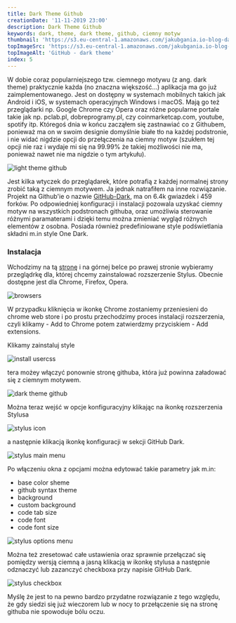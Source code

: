 ```yaml
---
title: Dark Theme Github
creationDate: '11-11-2019 23:00'
description: Dark Theme Github
keywords: dark, theme, dark theme, github, ciemny motyw
thumbnail: 'https://s3.eu-central-1.amazonaws.com/jakubgania.io-blog-data/11-11-2019-dark-theme-github/thumbnail.png'
topImageSrc: 'https://s3.eu-central-1.amazonaws.com/jakubgania.io-blog-data/11-11-2019-dark-theme-github/top-image.png'
topImageAlt: 'GitHub - dark theme'
index: 5
---
```


W dobie coraz popularniejszego tzw. ciemnego motywu (z ang. dark theme) praktycznie 
każda (no znaczna większość...) aplikacja ma go już zaimplementowanego.
Jest on dostępny w systemach mobilnych takich jak Android i iOS, w systemach
operacyjnych Windows i macOS. Mają go też przeglądarki np. Google Chrome czy Opera
oraz różne popularne portale takie jak np. pclab.pl, dobreprogramy.pl, czy
coinmarketcap.com, youtube, spotify itp. Któregoś dnia w końcu zacząłem się
zastnawiać co z Githubem, ponieważ ma on w swoim designie domyślnie białe tło na
każdej podstronie, i nie widać nigdzie opcji do przełączenia na ciemny motyw
(szukłem tej opcji nie raz i wydaje mi się na 99.99% że takiej możliwości nie ma,
ponieważ nawet nie ma nigdzie o tym artykułu).

![light theme github](https://s3.eu-central-1.amazonaws.com/jakubgania.io-blog-data/11-11-2019-dark-theme-github/light-theme-github.PNG)

Jest kilka wtyczek do przeglądarek,
które potrafią z każdej normalnej strony zrobić taką z ciemnym motywem.
Ja jednak natrafiłem na inne rozwiązanie. Projekt na Github'ie o nazwie
[GitHub-Dark](https://github.com/StylishThemes/GitHub-Dark), ma on 6.4k gwiazdek
i 459 forków. Po odpowiedniej konfiguracji i instalacji pozowala uzyskać ciemny
motyw na wszystkich podstronach githuba, oraz umożliwia sterowanie różnymi
paramaterami i dzięki temu można zmieniać wygląd różnych elementów z osobna.
Posiada również predefiniowane style podświetlania składni m.in style One Dark.

### Instalacja

Wchodzimy na tą [stronę](https://add0n.com/stylus.html) i na górnej belce po prawej
stronie wybieramy przeglądrkę dla, której chcemy zainstalować rozszerzenie Stylus.
Obecnie dostępne jest dla Chrome, Firefox, Opera.

![browsers](https://s3.eu-central-1.amazonaws.com/jakubgania.io-blog-data/11-11-2019-dark-theme-github/browsers.PNG)

W przypadku kliknięcia w ikonkę Chrome zostaniemy przeniesieni do chrome web store
i po prostu przechodzimy proces instalacji rozszerzenia, czyli klikamy -
Add to Chrome potem zatwierdzmy przyciskiem - Add extensions.

Klikamy zainstaluj style

![install usercss](https://s3.eu-central-1.amazonaws.com/jakubgania.io-blog-data/11-11-2019-dark-theme-github/install-usercss.PNG)

tera możey włączyć ponownie stronę githuba, która już powinna załadować się z
ciemnym motywem.

![dark theme github](https://s3.eu-central-1.amazonaws.com/jakubgania.io-blog-data/11-11-2019-dark-theme-github/dark-theme-github.PNG)

Można teraz wejść w opcje konfiguracyjny klikając na ikonkę rozszerzenia Stylusa

![stylus icon](https://s3.eu-central-1.amazonaws.com/jakubgania.io-blog-data/11-11-2019-dark-theme-github/stylus-icon.PNG)

a następnie klikacją ikonkę konfiguracji w sekcji GitHub Dark.

![stylus main menu](https://s3.eu-central-1.amazonaws.com/jakubgania.io-blog-data/11-11-2019-dark-theme-github/stylus-main-menu.PNG)

Po włączeniu okna z opcjami można edytować takie parametry jak m.in:

- base color sheme
- github syntax theme
- background
- custom background
- code tab size
- code font
- code font size

![stylus options menu](https://s3.eu-central-1.amazonaws.com/jakubgania.io-blog-data/11-11-2019-dark-theme-github/stylus-options-menu.PNG)

Można też zresetować całe ustawienia oraz sprawnie przełączać
się pomiędzy wersją ciemną a jasną klikacją w ikonkę stylusa a następnie
odznaczyć lub zazanczyć checkboxa przy napisie GitHub Dark.

![stylus checkbox](https://s3.eu-central-1.amazonaws.com/jakubgania.io-blog-data/11-11-2019-dark-theme-github/stylus-checkbox.PNG)

Myślę że jest to na pewno bardzo przydatne rozwiązanie z tego względu, że gdy
siedzi się już wieczorem lub w nocy to przełączenie się na stronę githuba nie 
spowoduje bólu oczu. 